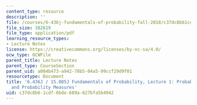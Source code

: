 ```yaml
---
content_type: resource
description: ''
file: /courses/6-436j-fundamentals-of-probability-fall-2018/c37dc8b61cdf6bde689a627bfa5b4942_MIT6_436JF18_lec01.pdf
file_size: 382619
file_type: application/pdf
learning_resource_types:
- Lecture Notes
license: https://creativecommons.org/licenses/by-nc-sa/4.0/
ocw_type: OCWFile
parent_title: Lecture Notes
parent_type: CourseSection
parent_uid: a004b473-a942-78b5-04a5-99ccf29d9f01
resourcetype: Document
title: '6.436J / 15.085J Fundamentals of Probability, Lecture 1: Probabilistic Models
  and Probability Measures'
uid: c37dc8b6-1cdf-6bde-689a-627bfa5b4942
---
```

